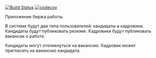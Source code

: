 [![Build Status](https://travis-ci.com/iudini/job4j_dreamjob.svg?branch=main)](https://travis-ci.com/iudini/job4j_dreamjob)
[![codecov](https://codecov.io/gh/iudini/job4j_dreamjob/branch/master/graph/badge.svg?token=FL62AO9BNX)](https://codecov.io/gh/iudini/job4j_dreamjob)


Приложение биржа работы.

В системе будут два типа пользователей: кандидаты и кадровики. Кандидаты будут публиковать резюме. Кадровики будут публиковать вакансии о работе.

Кандидаты могут откликнуться на вакансию. Кадровик может пригласить на вакансию кандидата.